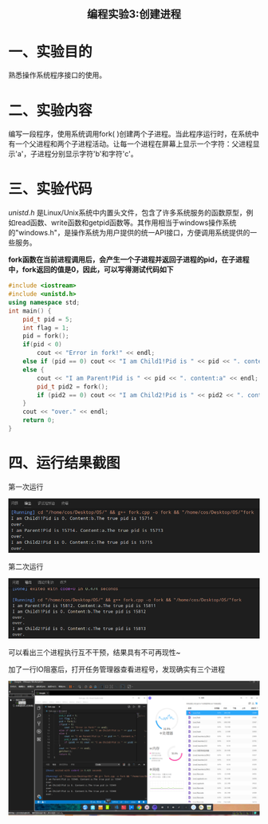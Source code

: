 <h2 align='center' > 编程实验3:创建进程</h2>

# 一、实验目的

熟悉操作系统程序接口的使用。

# 二、实验内容

编写一段程序，使用系统调用fork( )创建两个子进程。当此程序运行时，在系统中有一个父进程和两个子进程活动。让每一个进程在屏幕上显示一个字符：父进程显示'a'，子进程分别显示字符'b'和字符'c'。

# 三、实验代码

*unistd.h* 是Linux/Unix系统中内置头文件，包含了许多系统服务的函数原型，例如read函数、write函数和getpid函数等。其作用相当于windows操作系统的"windows.h"，是操作系统为用户提供的统一API接口，方便调用系统提供的一些服务。

**fork函数在当前进程调用后，会产生一个子进程并返回子进程的pid，在子进程中，fork返回的值是0，因此，可以写得测试代码如下**

```c++
#include <iostream>
#include <unistd.h>
using namespace std;
int main() {
    pid_t pid = 5;
    int flag = 1;
    pid = fork();
    if(pid < 0)
        cout << "Error in fork!" << endl;
    else if (pid == 0) cout << "I am Child1!Pid is " << pid << ". content:b" << endl;
    else {
        cout << "I am Parent!Pid is " << pid << ". content:a" << endl;
        pid_t pid2 = fork();
        if (pid2 == 0) cout << "I am Child2!Pid is " << pid2 << ". content:c" << endl;
    }
    cout << "over." << endl;
    return 0;
}
```

# 四、运行结果截图

第一次运行

![第一次运行](第一次运行.png)

第二次运行

![第二次运行](第二次运行.png)

可以看出三个进程执行互不干预，结果具有不可再现性~

加了一行IO阻塞后，打开任务管理器查看进程号，发现确实有三个进程

![img](fork.png)
